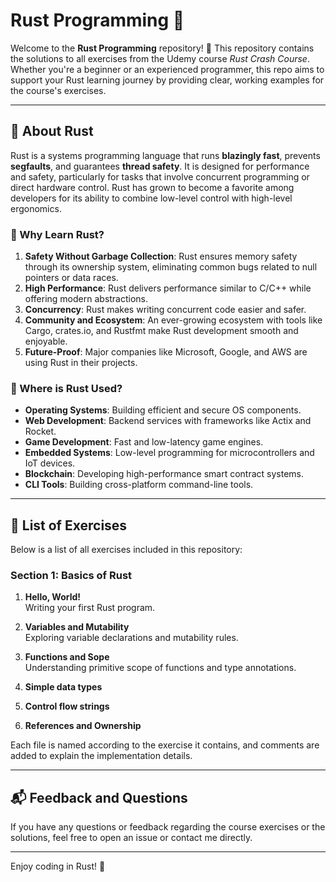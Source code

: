 # Rust Programming 🚀

Welcome to the **Rust Programming** repository! 🎉 This repository contains the solutions to all exercises from the Udemy course *Rust Crash Course*. Whether you're a beginner or an experienced programmer, this repo aims to support your Rust learning journey by providing clear, working examples for the course's exercises.

---

## 🌟 About Rust

Rust is a systems programming language that runs **blazingly fast**, prevents **segfaults**, and guarantees **thread safety**. It is designed for performance and safety, particularly for tasks that involve concurrent programming or direct hardware control. Rust has grown to become a favorite among developers for its ability to combine low-level control with high-level ergonomics.

### 🔧 Why Learn Rust?

1. **Safety Without Garbage Collection**: Rust ensures memory safety through its ownership system, eliminating common bugs related to null pointers or data races.
2. **High Performance**: Rust delivers performance similar to C/C++ while offering modern abstractions.
3. **Concurrency**: Rust makes writing concurrent code easier and safer.
4. **Community and Ecosystem**: An ever-growing ecosystem with tools like Cargo, crates.io, and Rustfmt make Rust development smooth and enjoyable.
5. **Future-Proof**: Major companies like Microsoft, Google, and AWS are using Rust in their projects.

### 🚀 Where is Rust Used?

- **Operating Systems**: Building efficient and secure OS components.
- **Web Development**: Backend services with frameworks like Actix and Rocket.
- **Game Development**: Fast and low-latency game engines.
- **Embedded Systems**: Low-level programming for microcontrollers and IoT devices.
- **Blockchain**: Developing high-performance smart contract systems.
- **CLI Tools**: Building cross-platform command-line tools.

---

## 📝 List of Exercises

Below is a list of all exercises included in this repository:

### Section 1: Basics of Rust
1. **Hello, World!**  
   Writing your first Rust program.

2. **Variables and Mutability**  
   Exploring variable declarations and mutability rules.

3. **Functions and Sope**  
   Understanding primitive scope of functions and type annotations.

4. **Simple data types**  

5. **Control flow strings**

6. **References and Ownership**


Each file is named according to the exercise it contains, and comments are added to explain the implementation details.

---

## 📬 Feedback and Questions

If you have any questions or feedback regarding the course exercises or the solutions, feel free to open an issue or contact me directly.

---

Enjoy coding in Rust! 🚀
